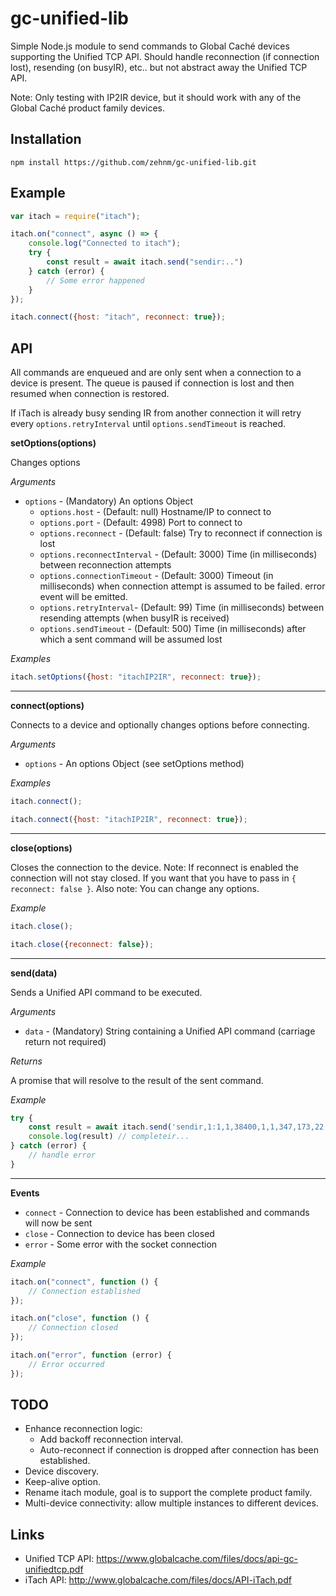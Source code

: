 # gc-unified-lib

Simple Node.js module to send commands to Global Caché devices supporting the Unified TCP API. Should handle
reconnection (if connection lost), resending (on busyIR), etc.. but not abstract away the Unified TCP API.

Note: Only testing with IP2IR device, but it should work with any of the Global Caché product family devices.

## Installation

```shell
npm install https://github.com/zehnm/gc-unified-lib.git
```

## Example

```js
var itach = require("itach");

itach.on("connect", async () => {
    console.log("Connected to itach");
    try {
        const result = await itach.send("sendir:..")
    } catch (error) {
        // Some error happened
    }
});

itach.connect({host: "itach", reconnect: true});
```

## API

All commands are enqueued and are only sent when a connection to a device is present. The queue is paused if
connection is lost and then resumed when connection is restored.

If iTach is already busy sending IR from another connection it will retry every `options.retryInterval` until
`options.sendTimeout` is reached.

__setOptions(options)__

Changes options

_Arguments_

- `options` - (Mandatory) An options Object
    - `options.host` - (Default: null) Hostname/IP to connect to
    - `options.port` - (Default: 4998) Port to connect to
    - `options.reconnect` - (Default: false) Try to reconnect if connection is lost
    - `options.reconnectInterval` - (Default: 3000) Time (in milliseconds) between reconnection attempts
    - `options.connectionTimeout` - (Default: 3000) Timeout (in milliseconds) when connection attempt is assumed to be
      failed. error event will be emitted.
    - `options.retryInterval`- (Default: 99) Time (in milliseconds) between resending attempts (when busyIR is received)
    - `options.sendTimeout` - (Default: 500) Time (in milliseconds) after which a sent command will be assumed lost

_Examples_

```js
itach.setOptions({host: "itachIP2IR", reconnect: true});
```

---------------------------------------

__connect(options)__

Connects to a device and optionally changes options before connecting.

_Arguments_

- `options` - An options Object (see setOptions method)

_Examples_

```js
itach.connect();
```

```js
itach.connect({host: "itachIP2IR", reconnect: true});
```

---------------------------------------

__close(options)__

Closes the connection to the device. Note: If reconnect is enabled the connection will not stay closed. If you
want that you have to pass in `{ reconnect: false }`.
Also note: You can change any options.

_Example_

```js
itach.close();
```

```js
itach.close({reconnect: false});
```

---------------------------------------

__send(data)__

Sends a Unified API command to be executed.

_Arguments_

- `data` - (Mandatory) String containing a Unified API command (carriage return not required)

_Returns_

A promise that will resolve to the result of the sent command.

_Example_

```js
try {
    const result = await itach.send('sendir,1:1,1,38400,1,1,347,173,22,22,22,65,22,22,22,22,22,65,22,22,22,22,22,22,22,22,22,22,22,65,22,22,22,65,22,65,22,22,22,22,22,22,22,22,22,65,22,22,22,22,22,22,22,22,22,22,22,65,22,65,22,22,22,65,22,65,22,65,22,65,22,65,22,1657')
    console.log(result) // completeir...
} catch (error) {
    // handle error
}
```

---------------------------------------

__Events__

- `connect` - Connection to device has been established and commands will now be sent
- `close` - Connection to device has been closed
- `error` - Some error with the socket connection

_Example_

```js
itach.on("connect", function () {
    // Connection established
});

itach.on("close", function () {
    // Connection closed
});

itach.on("error", function (error) {
    // Error occurred
});
```

## TODO

- Enhance reconnection logic:
    - Add backoff reconnection interval.
    - Auto-reconnect if connection is dropped after connection has been established.
- Device discovery.
- Keep-alive option.
- Rename itach module, goal is to support the complete product family.
- Multi-device connectivity: allow multiple instances to different devices.

## Links

- Unified TCP API: <https://www.globalcache.com/files/docs/api-gc-unifiedtcp.pdf>
- iTach API: <http://www.globalcache.com/files/docs/API-iTach.pdf>
